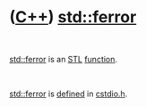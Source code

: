 
 

 

 

 

 

([C++](Cpp.md)) [std::ferror](CppStdFerror.md)
=============================================

 

[std::ferror](CppStdFerror.md) is an [STL](CppStl.md)
[function](CppFunction.md).

 

[std::ferror](CppStdFerror.md) is [defined](CppDefinition.md) in
[cstdio.h](CppCstdioH.md).

 

 

 

 

 

 

